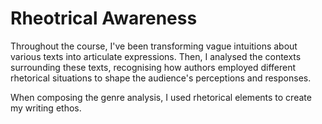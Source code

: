 # Rheotrical Awareness

Throughout the course, I've been transforming vague intuitions about
various texts into articulate expressions.
Then, I analysed the contexts surrounding these texts, recognising how
authors employed different rhetorical situations to shape the audience's
perceptions and responses.

When composing the genre analysis, I used rhetorical elements to create my writing ethos.
